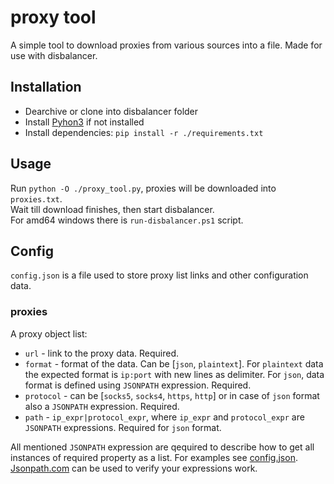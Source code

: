 # proxy tool
A simple tool to download proxies from various sources into a file. Made for use with disbalancer.

## Installation
 - Dearchive or clone into disbalancer folder
 - Install [Pyhon3](https://www.python.org/downloads/) if not installed
 - Install dependencies: `pip install -r ./requirements.txt`

## Usage
Run `python -O ./proxy_tool.py`, proxies will be downloaded into `proxies.txt`.  
Wait till download finishes, then start disbalancer.  
For amd64 windows there is `run-disbalancer.ps1` script.

## Config
`config.json` is a file used to store proxy list links and other configuration data.

### proxies
A proxy object list:
 - `url` - link to the proxy data. Required.
 - `format` - format of the data. Can be [`json`, `plaintext`]. For `plaintext` data the expected format is `ip:port` with new lines as delimiter. For `json`, data format is defined using `JSONPATH` expression. Required.
 - `protocol` - can be [`socks5`, `socks4`, `https`, `http`] or in case of `json` format also a `JSONPATH` expression. Required.
 - `path` - `ip_expr|protocol_expr`, where `ip_expr` and `protocol_expr` are `JSONPATH` expressions. Required for `json` format.

All mentioned `JSONPATH` expression are qequired to describe how to get all instances of required property as a list. For examples see [config.json](/config.json). [Jsonpath.com](https://jsonpath.com/) can be used to verify your expressions work.

